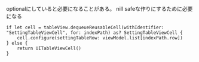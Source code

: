 optionalにしていると必要になることがある。
nill safeな作りにするために必要になる

```
if let cell = tableView.dequeueReusableCell(withIdentifier: "SettingTableViewCell", for: indexPath) as? SettingTableViewCell {
    cell.configure(settingTableRow: viewModel.list[indexPath.row])
} else {
    return UITableViewCell()
}
